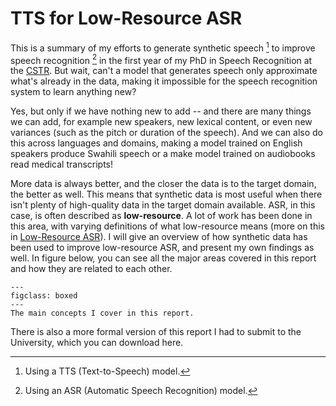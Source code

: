 # TTS for Low-Resource ASR

This is a summary of my efforts to generate synthetic speech [^TTS] to improve speech recognition [^ASR] in the first year of my PhD in Speech Recognition at the [CSTR](https://www.cstr.ed.ac.uk/). But wait, can't a model that generates speech only approximate what's already in the data, making it impossible for the speech recognition system to learn anything new?

Yes, but only if we have nothing new to add -- and there are many things we can add, for example new speakers, new lexical content, or even new variances (such as the pitch or duration of the speech). And we can also do this across languages and domains, making a model trained on English speakers produce Swahili speech or a make model trained on audiobooks read medical transcripts!

More data is always better, and the closer the data is to the target domain, the better as well. This means that synthetic data is most useful when there isn't plenty of high-quality data in the target domain available. ASR, in this case, is often described as **low-resource**. A lot of work has been done in this area, with varying definitions of what low-resource means (more on this in [Low-Resource ASR](markdown/low_resource_asr)). I will give an overview of how synthetic data has been used to improve low-resource ASR, and present my own findings as well. In figure below, you can see all the major areas covered in this report and how they are related to each other.

```{figure} figures/roadmap.svg
---
figclass: boxed
---
The main concepts I cover in this report.
```

There is also a more formal version of this report I had to submit to the University, which you can download here.


[^TTS]: Using a TTS (Text-to-Speech) model.

[^ASR]: Using an ASR (Automatic Speech Recognition) model.